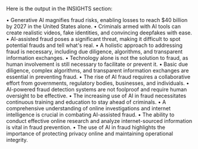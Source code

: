 Here is the output in the INSIGHTS section:

• Generative AI magnifies fraud risks, enabling losses to reach $40 billion by 2027 in the United States alone.
• Criminals armed with AI tools can create realistic videos, fake identities, and convincing deepfakes with ease.
• AI-assisted fraud poses a significant threat, making it difficult to spot potential frauds and tell what's real.
• A holistic approach to addressing fraud is necessary, including due diligence, algorithms, and transparent information exchanges.
• Technology alone is not the solution to fraud, as human involvement is still necessary to facilitate or prevent it.
• Basic due diligence, complex algorithms, and transparent information exchanges are essential in preventing fraud.
• The rise of AI fraud requires a collaborative effort from governments, regulatory bodies, businesses, and individuals.
• AI-powered fraud detection systems are not foolproof and require human oversight to be effective.
• The increasing use of AI in fraud necessitates continuous training and education to stay ahead of criminals.
• A comprehensive understanding of online investigations and internet intelligence is crucial in combating AI-assisted fraud.
• The ability to conduct effective online research and analyze internet-sourced information is vital in fraud prevention.
• The use of AI in fraud highlights the importance of protecting privacy online and maintaining operational integrity.
